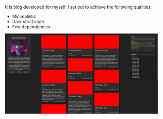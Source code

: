 It is blog developed for myself. 
I set out to achieve the following qualities:
- Minimalistic
- Dark strict style
- Few dependencies
  
![](./doc/main_page_preview.jpg "Main page preview")